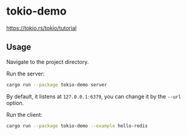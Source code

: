 # tokio-demo

https://tokio.rs/tokio/tutorial

## Usage

Navigate to the project directory.

Run the server:

```bash
cargo run --package tokio-demo server
```

By default, it listens at `127.0.0.1:6379`, you can change it by the `--url` option.

Run the client:

```bash
cargo run --package tokio-demo --example hello-redis
```
